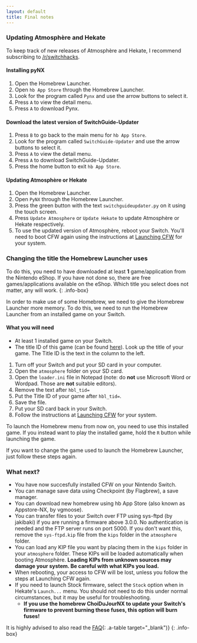 ```yaml
---
layout: default
title: Final notes
---
```


### Updating Atmosphère and Hekate

To keep track of new releases of Atmosphère and Hekate, I recommend subscribing to [/r/switchhacks](https://reddit.com/r/switchhacks).

#### Installing pyNX

1. Open the Homebrew Launcher.
2. Open `hb App Store` through the Homebrew Launcher.
3. Look for the program called `Pynx` and use the arrow buttons to select it.
4. Press `A` to view the detail menu.
5. Press `A` to download Pynx.

#### Download the latest version of SwitchGuide-Updater

1. Press `B` to go back to the main menu for `hb App Store`.
2. Look for the program called `SwitchGuide-Updater` and use the arrow buttons to select it.
3. Press `A` to view the detail menu.
4. Press `A` to download SwitchGuide-Updater.
5. Press the home button to exit `hb App Store`.

#### Updating Atmosphère or Hekate

1. Open the Homebrew Launcher.
2. Open `PyNX` through the Homebrew Launcher.
3. Press the green button with the text `switchguideupdater.py` on it using the touch screen.
4. Press `Update Atmosphere` or `Update Hekate` to update Atmosphère or Hekate respectively.
5. To use the updated version of Atmosphère, reboot your Switch. You'll need to boot CFW again using the instructions at [Launching CFW](/launching-cfw/) for your system.

### Changing the title the Homebrew Launcher uses

To do this, you need to have downloaded at least **1** game/application from the Nintendo eShop. If you have not done so, there are free games/applications available on the eShop. Which title you select does not matter, any will work.
{: .info-box}

In order to make use of some Homebrew, we need to give the Homebrew Launcher more memory. To do this, we need to run the Homebrew Launcher from an installed game on your Switch.

#### What you will need

- At least 1 installed game on your Switch.
- The title ID of this game (can be found [here](https://switchbrew.org/wiki/Title_list/Games)). Look up the title of your game. The Title ID is the text in the column to the left.

1. Turn off your Switch and put your SD card in your computer.
2. Open the `atmosphere` folder on your SD card.
3. Open the `loader.ini` file in Notepad (note: do **not** use Microsoft Word or Wordpad. Those are **not** suitable editors).
4. Remove the text after `hbl_tid=`
5. Put the Title ID of your game after `hbl_tid=`.
6. Save the file.
7. Put your SD card back in your Switch.
8. Follow the instructions at [Launching CFW](/launching-cfw/) for your system.

To launch the Homebrew menu from now on, you need to use this installed game. If you instead want to play the installed game, hold the `R` button while launching the game.

If you want to change the game used to launch the Homebrew Launcher, just follow these steps again.

### What next?

- You have now succesfully installed CFW on your Nintendo Switch.
- You can manage save data using Checkpoint (by Flagbrew), a save manager.
- You can download new homebrew using hb App Store (also known as Appstore-NX, by vgmoose).
- You can transfer files to your Switch over FTP using sys-ftpd (by jakibaki) if you are running a firmware above 3.0.0. No authentication is needed and the FTP server runs on port 5000. If you don't want this, remove the `sys-ftpd.kip` file from the `kips` folder in the `atmosphere` folder.
- You can load any KIP file you want by placing them in the `kips` folder in your `atmosphere` folder. These KIPs will be loaded automatically when booting Atmosphère. **Loading KIPs from unknown sources may damage your system. Be careful with what KIPs you load.**
- When rebooting, your access to CFW will be lost, unless you follow the steps at Launching CFW again.
- If you need to launch Stock firmware, select the `Stock` option when in Hekate's `Launch...` menu. You should not need to do this under normal circumstances, but it may be useful for troubleshooting.
  - **If you use the homebrew ChoiDuJourNX to update your Switch's firmware to prevent burning these fuses, this option will burn fuses!**

It is highly advised to also read the [FAQ](faq.html){: .a-table target="_blank")}
{: .info-box}
